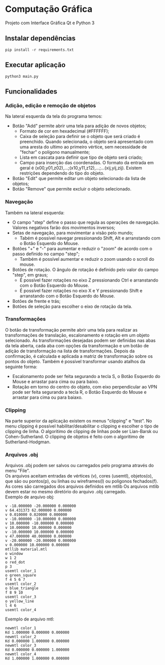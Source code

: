 # Computação Gráfica

Projeto com Interface Gráfica Qt e Python 3

## Instalar dependências

```
pip install -r requirements.txt
```

## Executar aplicação 

```
python3 main.py
```

## Funcionalidades

### Adição, edição e remoção de objetos
Na lateral esquerda da tela do programa temos: 
- Botão "Add" permite abrir uma tela para adição de novos objetos;
  - Formato de cor em hexadecimal (#FFFFFF);
  - Caixa de seleção para definir se o objeto que será criado é preenchido. Quando selecionada, o objeto será apresentado com uma aresta do
  ultimo ao primeiro vértice, sem necessidade de "fechar" o polígono manualmente;
  - Lista em cascata para definir que tipo de objeto será criado;
  - Campo para inserção das coordenadas. O formato da entrada em geral é (x00,y01,z02),...;(x10,y11,z12),...;...(xij,yij,zij). Existem restrições dependendo do tipo do objeto.
- Botão "Edit" que permite editar um objeto selecionado da lista de objetos;
- Botão "Remove" que permite excluir o objeto selecionado.

### Navegação
Também na lateral esquerda:
- O campo "step" define o passo que regula as operações de navegação. Valores negativos farão dos movimentos inversos; 
- Setas de navegação, para movimentar a visão pelo mundo;
  - Tabém é possível navegar pressionando Shift, Alt e arranstando com o Botão Esquerdo do Mouse.
- Botões "+" e "-" para aumentar e reduzir o "zoom" de acordo com o passo definido no campo "step";
  - Também é possível aumentar e reduzir o zoom usando o scroll do mouse.
- Botões de rotação. O ângulo de rotação é definido pelo valor do campo "step", em graus;
  - É possível fazer rotações no eixo Z pressionando Ctrl e arranstando com o Botão Esquerdo do Mouse.
  - É possível fazer rotações no eixo X e Y pressionando Shift e arranstando com o Botão Esquerdo do Mouse.
- Botões de frente e trás;
- Botões de seleção para escolher o eixo de rotação da tela.

### Transformações
O botão de transformação permite abrir uma tela para realizar as transformações de translação, escalonamento e rotação em um objeto selecionado.
As transformações desejadas podem ser definidas nas abas da tela aberta, cada aba com opções da transformação e um botão de adição de transformação na lista de transformações. Depois da confirmação, é calculada e aplicada a matriz de transformação sobre os pontos do objeto.
Também é possível transformar usando atalhos da seguinte forma:
  - Escalonamento pode ser feita segurando a tecla S, o Botão Esquerdo do Mouse e arrastar para cima ou para baixo.
  - Rotação em torno do centro do objeto, com eixo perpendicular ao VPN pode ser feita segurando a tecla R, o Botão Esquerdo do Mouse e arrastar para cima ou para baiaxo.

### Clipping
Na parte superior da aplicação existem os menus "clipping" e "test". No menu clipping é possível habilitar/desabilitar o clipping e escolher o tipo de clipping de linha. O algoritimo de clipping de linhas pode ser Lian-Barsk ou Cohen-Sutherland. O clipping de objetos é feito com o algoritimo de Sutherland-Hodgman.

### Arquivos .obj
Arquivos .obj podem ser salvos ou carregados pelo programa através do menu "File".<br>
Os arquivos aceitam entradas de vértices (v), cores (usemtl), objetos(o), que são ou pontos(p), ou linhas ou wireframes(l) ou poligonos fechados(f).<br>
As cores são carregados dos arquivos definidos em mtlib
Os arquivos mtlib devem estar no mesmo diretório do arquivo .obj carregado.<br>
Exemplo de arquivo obj:
```
v -18.000000 -20.000000 0.000000
v 64.431373 62.000000 0.000000
v 0.010000 0.020000 0.000000
v -10.000000 -10.000000 0.000000
v 10.000000 -10.000000 0.000000
v 10.000000 10.000000 0.000000
v -10.000000 10.000000 0.000000
v 47.000000 40.000000 0.000000
v -20.000000 -20.000000 0.000000
v 0.000000 10.000000 0.000000
mtllib material.mtl
o window
w 1 2
o red_dot
p 3
usemtl color_1
o green_square
f 4 5 6 7
usemtl color_2
o blue_triangle
f 8 9 10
usemtl color_3
o yellow_line
l 4 6
usemtl color_4
```

Exemplo de arquivo mtl:
```
newmtl color_1
Kd 1.000000 0.000000 0.000000
newmtl color_2
Kd 0.000000 1.000000 0.000000
newmtl color_3
Kd 0.000000 0.000000 1.000000
newmtl color_4
Kd 1.000000 1.000000 0.000000
```

